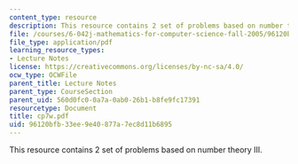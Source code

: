 ```yaml
---
content_type: resource
description: This resource contains 2 set of problems based on number theory III.
file: /courses/6-042j-mathematics-for-computer-science-fall-2005/96120bfb33ee9e40877a7ec8d11b6895_cp7w.pdf
file_type: application/pdf
learning_resource_types:
- Lecture Notes
license: https://creativecommons.org/licenses/by-nc-sa/4.0/
ocw_type: OCWFile
parent_title: Lecture Notes
parent_type: CourseSection
parent_uid: 560d0fc0-0a7a-0ab0-26b1-b8fe9fc17391
resourcetype: Document
title: cp7w.pdf
uid: 96120bfb-33ee-9e40-877a-7ec8d11b6895
---
```

This resource contains 2 set of problems based on number theory III.